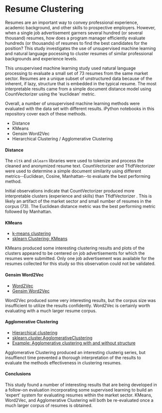 # Resume Clustering

Resumes are an important way to convey professional experience, academic background, and other skills to prospective employers.  However, when a single job advertisement garners several hundred (or several thousand) resumes, how does a program manager efficiently evaluate hundreds (or thousands) of resumes to find the best candidates for the position?  This study investigates the use of unsupervised machine learning and natural language pocessing to cluster resumes of similar professional backgrounds and experience levels.

This unsupervised machine learning study used natural language processing to evaluate a small set of 73 resumes from the same market sector.  Resumes are a unique subset of unstructured data because of the inherent, if lazy, structure that is embedded in the typical resume.  The most interpretable results came from a simple document distance model using CountVectorizer using the 'euclidean' metric.  

Overall, a number of unsupervised machine learning methods were evaluated with the data set with different results.  iPython notebooks in this repository cover each of these methods.

* Distance
* KMeans
* Gensim Word2Vec
* Hierarchical Clustering / Agglomerative Clustering

#### Distance

The `nltk` and `sklearn` libraries were used to tokenize and process the cleaned and anonymized resume text.  CountVectorizer and TfidfVectorizer were used to determine a simple document similarity using different metrics--Euclidean, Cosine, Manhattan--to evaluate the best performing method.  

Initial observations indicate that CountVectorizer produced more interpretable clusters (experience and skills) than TfidfVectorizer .  This is likely an artifact of the market sector and small number of resumes in the corpus (73).  The Euclidean distance metric was the best performing metric followed by Manhattan.

#### KMeans

* [k-means clustering](https://en.wikipedia.org/wiki/K-means_clustering)
* [sklearn Clustering: KMeans](http://scikit-learn.org/stable/modules/clustering.html#k-means)

KMeans produced some interesting clustering results and plots of the clusters appeared to be centered on job advertisements for which the resumes were submitted.  Only one job advertisement was available for the resumes collected for this study so this observation could not be validated.

#### Gensim Word2Vec

* [Word2Vec](https://en.wikipedia.org/wiki/Word2vec)
* [Gensim Word2Vec](https://radimrehurek.com/gensim/models/word2vec.html)

Word2Vec produced some very interesting results, but the corpus size was insufficient to utilize the results confidently.  Word2Vec is certainly worth evaluating with a much larger resume corpus.

#### Agglomerative Clustering

* [Hierarchical clustering](https://en.wikipedia.org/wiki/Hierarchical_clustering)
* [sklearn.cluster.AgglomerativeClustering](http://scikit-learn.org/stable/modules/generated/sklearn.cluster.AgglomerativeClustering.html#sklearn.cluster.AgglomerativeClustering)
* [Example: Agglomerative clustering with and without structure](http://scikit-learn.org/stable/auto_examples/cluster/plot_agglomerative_clustering.html)

Agglomerative Clustering produced an interesting clusterig series, but insuffienct time prevented a thorough interpretation of the results to evaluate the methods effectiveness in clustering resumes.

#### Conclusions

This study found a number of interesting results that are being developed in a follow-on evaluation incorporating some supervised learning to build an 'expert' system for evaluating resumes within the market sector.  KMeans, Word2Vec, and Agglomerative Clustering will both be re-evaluated once a much larger corpus of resumes is obtained.

